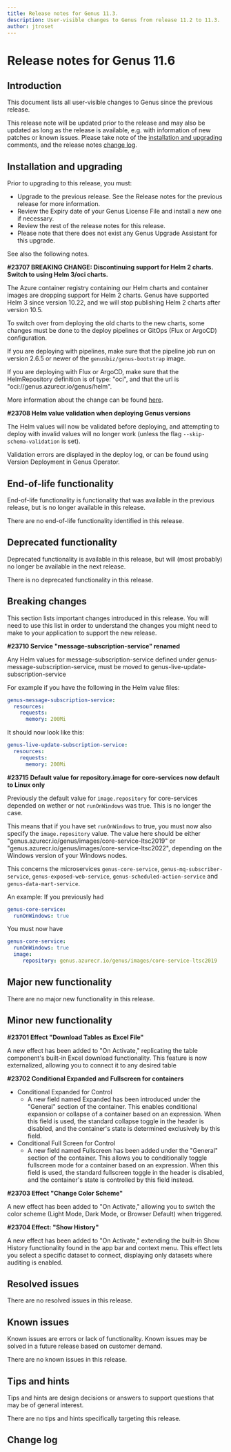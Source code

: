 ```yaml
---
title: Release notes for Genus 11.3.
description: User-visible changes to Genus from release 11.2 to 11.3.
author: jtroset
---
```


# Release notes for Genus 11.6

## Introduction

This document lists all user-visible changes to Genus since the previous release.

This release note will be updated prior to the release and may also be updated as long as the release is available, e.g. with information of new patches or known issues. Please take note of the [installation and upgrading](#installation-and-upgrading) comments, and the release notes [change log](#change-log).

## Installation and upgrading

Prior to upgrading to this release, you must:

- Upgrade to the previous release. See the Release notes for the previous release for more information.
- Review the Expiry date of your Genus License File and install a new one if necessary.
- Review the rest of the release notes for this release.
- Please note that there does not exist any Genus Upgrade Assistant for this upgrade.

<!--rntype01-start INSTALLATION / UPGRADE. DO NOT CHANGE THESE TAGS. ANY CHANGES BELOW WILL BE OVERWRITTEN.-->

See also the following notes.

<!--ID 0c04bcb8-d810-4c5f-8c8a-121a07a3265a -->
**#23707 BREAKING CHANGE: Discontinuing support for Helm 2 charts. Switch to using Helm 3/oci charts.**

The Azure container registry containing our Helm charts and container images are dropping support for Helm 2 charts. Genus have supported Helm 3 since version 10.22, and we will stop publishing Helm 2 charts after version 10.5.

To switch over from deploying the old charts to the new charts, some changes must be done to the deploy pipelines or GitOps (Flux or ArgoCD) configuration.

If you are deploying with pipelines, make sure that the pipeline job run on version 2.6.5 or newer of the `genusbiz/genus-bootstrap` image.

If you are deploying with Flux or ArgoCD, make sure that the HelmRepository definition is of type: "oci", and that the url is "oci://genus.azurecr.io/genus/helm".

More information about the change can be found [here](https://learn.microsoft.com/en-us/azure/container-registry/container-registry-helm-repos).

<!--ID 4f8d34a9-1b3c-4c03-b93b-a60713f1878a -->
**#23708 Helm value validation when deploying Genus versions**

The Helm values will now be validated before deploying, and attempting to deploy with invalid values will no longer work (unless the flag `--skip-schema-validation` is set). 

Validation errors are displayed in the deploy log, or can be found using Version Deployment in Genus Operator.

<!--rntype01-end   INSTALLATION / UPGRADE. DO NOT CHANGE THESE TAGS. ANY CHANGES ABOVE WILL BE OVERWRITTEN.-->
<!-- release note type 2 is missing. That's ok.-->

## End-of-life functionality

End-of-life functionality is functionality that was available in the previous release, but is no longer available in this release.
<!--rntype03-start END-OF-LIFE. DO NOT CHANGE THESE TAGS. ANY CHANGES BELOW WILL BE OVERWRITTEN.-->
There are no end-of-life functionality identified in this release.
<!--rntype03-end   END-OF-LIFE. DO NOT CHANGE THESE TAGS. ANY CHANGES ABOVE WILL BE OVERWRITTEN.-->
## Deprecated functionality

Deprecated functionality is available in this release, but will (most probably) no longer be available in the next release.
<!--rntype04-start DEPRECATED. DO NOT CHANGE THESE TAGS. ANY CHANGES BELOW WILL BE OVERWRITTEN.-->
There is no deprecated functionality in this release.
<!--rntype04-end   DEPRECATED. DO NOT CHANGE THESE TAGS. ANY CHANGES ABOVE WILL BE OVERWRITTEN.-->
## Breaking changes

This section lists important changes introduced in this release. You will need to use this list in order to understand the changes you might need to make to your application to support the new release.
<!--rntype05-start BREAKING. DO NOT CHANGE THESE TAGS. ANY CHANGES BELOW WILL BE OVERWRITTEN.-->
<!--ID 21bde47c-946c-4c62-8128-38b101fb1a06 -->
**#23710 Service "message-subscription-service" renamed**

Any Helm values for message-subscription-service defined under genus-message-subscription-service, must be moved to genus-live-update-subscription-service

For example if you have the following in the Helm value files:

```yaml
genus-message-subscription-service:
  resources:
    requests: 
      memory: 200Mi
```

It should now look like this:

```yaml
genus-live-update-subscription-service:
  resources:
    requests: 
      memory: 200Mi
```

<!--ID a6b5a479-3504-4630-a34f-1a75ccb66e4c -->
**#23715 Default value for repository.image for core-services now default to Linux only**

Previously the default value for `image.repository` for core-services depended on wether or not `runOnWindows` was true. This is no longer the case.

This means that if you have set `runOnWindows` to true, you must now also specify the `image.repository` value. The value here should be either "genus.azurecr.io/genus/images/core-service-ltsc2019" or "genus.azurecr.io/genus/images/core-service-ltsc2022", depending on the Windows version of your Windows nodes.

This concerns the microservices `genus-core-service`, `genus-mq-subscriber-service`, `genus-exposed-web-service`, `genus-scheduled-action-service` and `genus-data-mart-service`.

An example:
If you previously had
```yaml
genus-core-service:
  runOnWindows: true
```

You must now have
```yaml
genus-core-service: 
  runOnWindows: true
  image:
     repository: genus.azurecr.io/genus/images/core-service-ltsc2019
```

<!--rntype05-end   BREAKING. DO NOT CHANGE THESE TAGS. ANY CHANGES ABOVE WILL BE OVERWRITTEN.-->
## Major new functionality
<!--rntype06-start MAJOR. DO NOT CHANGE THESE TAGS. ANY CHANGES BELOW WILL BE OVERWRITTEN.-->
There are no major new functionality in this release.
<!--rntype06-end   MAJOR. DO NOT CHANGE THESE TAGS. ANY CHANGES ABOVE WILL BE OVERWRITTEN.-->
## Minor new functionality
<!--rntype07-start MINOR. DO NOT CHANGE THESE TAGS. ANY CHANGES BELOW WILL BE OVERWRITTEN.-->
<!--ID 0c8ff7a4-f274-4b19-9e6a-5950480a38bd -->
**#23701 Effect "Download Tables as Excel File"**

A new effect has been added to "On Activate," replicating the table component's built-in Excel download functionality. This feature is now externalized, allowing you to connect it to any desired table

<!--ID fb553031-2ff1-4573-9764-d6bd0ae389a6 -->
**#23702 Conditional Expanded and Fullscreen for containers**

- Conditional Expanded for Control
    - A new field named Expanded has been introduced under the "General" section of the container. This enables conditional expansion or collapse of a container based on an expression. 
       When this field is used, the standard collapse toggle in the header is disabled, and the container's state is determined exclusively by this field.
- Conditional Full Screen for Control
    - A new field named Fullscreen has been added under the "General" section of the container. This allows you to conditionally toggle fullscreen mode for a container based on an expression. When this field is used, the standard fullscreen toggle in the header is disabled, and the container's state is controlled by this field instead.

<!--ID fccfbc55-56a8-481a-9242-2221d9dce081 -->
**#23703 Effect "Change Color Scheme"**

A new effect has been added to "On Activate," allowing you to switch the color scheme (Light Mode, Dark Mode, or Browser Default) when triggered.

<!--ID 8e1d9031-8af1-42c2-8ce2-87dedf176a3c -->
**#23704 Effect: "Show History"**

A new effect has been added to "On Activate," extending the built-in Show History functionality found in the app bar and context menu. This effect lets you select a specific dataset to connect, displaying only datasets where auditing is enabled.

<!--rntype07-end   MINOR. DO NOT CHANGE THESE TAGS. ANY CHANGES ABOVE WILL BE OVERWRITTEN.-->
## Resolved issues
<!--rntype08-start RESOLVED ISSUES. DO NOT CHANGE THESE TAGS. ANY CHANGES BELOW WILL BE OVERWRITTEN.-->
There are no resolved issues in this release.
<!--rntype08-end   RESOLVED ISSUES. DO NOT CHANGE THESE TAGS. ANY CHANGES ABOVE WILL BE OVERWRITTEN.-->
## Known issues

Known issues are errors or lack of functionality. Known issues may be solved in a future release based on customer demand.
<!--rntype09-start KNOWN ISSUES. DO NOT CHANGE THESE TAGS. ANY CHANGES BELOW WILL BE OVERWRITTEN.-->
There are no known issues in this release.
<!--rntype09-end   KNOWN ISSUES. DO NOT CHANGE THESE TAGS. ANY CHANGES ABOVE WILL BE OVERWRITTEN.-->
## Tips and hints

Tips and hints are design decisions or answers to support questions that may be of general interest.

There are no tips and hints specifically targeting this release.

## Change log
<!--changelog CHANGELOG. DO NOT CHANGE THIS TAG. ANY CHANGES BELOW WILL BE DELETED.-->
